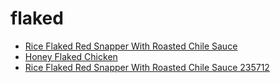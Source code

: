 # flaked

 * [Rice Flaked Red Snapper With Roasted Chile Sauce](../../index/r/rice-flaked-red-snapper-with-roasted-chile-sauce-235712.json)
 * [Honey Flaked Chicken](../../index/h/honey-flaked-chicken.json)
 * [Rice Flaked Red Snapper With Roasted Chile Sauce 235712](../../index/r/rice-flaked-red-snapper-with-roasted-chile-sauce-235712.json)
